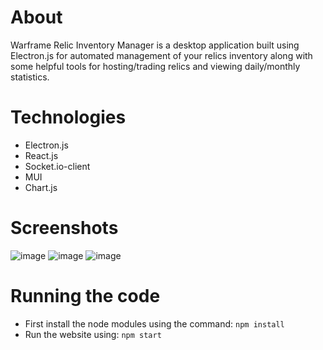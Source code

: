 # About
Warframe Relic Inventory Manager is a desktop application built using Electron.js for automated management of your relics inventory along with some helpful tools for hosting/trading relics and viewing daily/monthly statistics.

# Technologies
- Electron.js
- React.js
- Socket.io-client
- MUI
- Chart.js

# Screenshots
![image](https://github.com/shaheer1642/wfrim/assets/90972275/bec54a71-3499-44e0-bf39-bbefe41c431d)
![image](https://github.com/shaheer1642/wfrim/assets/90972275/85d26781-b3bb-47c8-8620-98d70846b2b1)
![image](https://github.com/shaheer1642/wfrim/assets/90972275/a25f962d-93de-492f-b8f9-c310e930678d)

# Running the code
- First install the node modules using the command: `npm install`
- Run the website using: `npm start`
